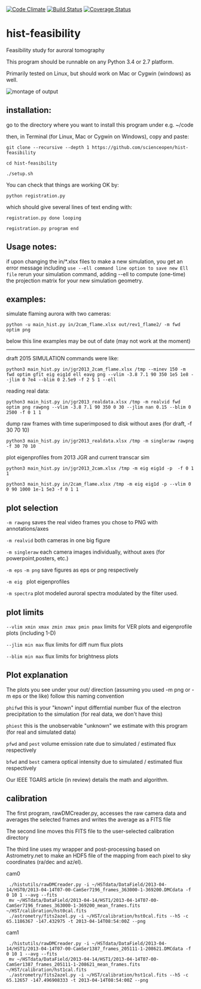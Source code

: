 [![Code Climate](https://codeclimate.com/github/scienceopen/hist-feasibility/badges/gpa.svg)](https://codeclimate.com/github/scienceopen/hist-feasibility)
[![Build Status](https://travis-ci.org/scienceopen/hist-feasibility.svg)](https://travis-ci.org/scienceopen/hist-feasibility)
[![Coverage Status](https://coveralls.io/repos/scienceopen/hist-feasibility/badge.svg?branch=master)](https://coveralls.io/r/scienceopen/hist-feasibility?branch=master)

hist-feasibility
================
Feasibility study for auroral tomography

This program should be runnable on any Python 3.4 or 2.7 platform. 

Primarily tested on Linux, but should work on Mac or Cygwin (windows) as well.

![montage of output](test/montout.png "montage of output")

installation:
------------
go to the directory where you want to install this program under e.g. ~/code

then, in Terminal (for Linux, Mac or Cygwin on Windows), copy and paste:

    git clone --recursive --depth 1 https://github.com/scienceopen/hist-feasibility

    cd hist-feasibility

    ./setup.sh

You can check that things are working OK by:

    python registration.py

which should give several lines of text ending with:

    registration.py done looping

    registration.py program end


Usage notes:
------------
if upon changing the in/*.xlsx files to make a new simulation, you get an error message
including
``` use --ell command line option to save new Ell file ```
rerun your simulation command, adding --ell to compute (one-time) the projection
matrix for your new simulation geometry.

examples:
---------

simulate flaming aurora with two cameras:

    python -u main_hist.py in/2cam_flame.xlsx out/rev1_flame2/ -m fwd optim png

below this line examples may be out of date (may not work at the moment)

------------

draft 2015 SIMULATION commands were like:
    
    python3 main_hist.py in/jgr2013_2cam_flame.xlsx /tmp --minev 150 -m fwd optim gfit eig eig1d ell eavg png --vlim -3.8 7.1 90 350 1e5 1e8 --jlim 0 7e4 --blim 0 2.5e9 -f 2 5 1 --ell
    
reading real data:

    python3 main_hist.py in/jgr2013_realdata.xlsx /tmp -m realvid fwd optim png rawpng --vlim -3.8 7.1 90 350 0 30 --jlim nan 0.15 --blim 0 2500 -f 0 1 1

dump raw frames with time superimposed to disk without axes (for draft, -f 30 70 10)
    
    python3 main_hist.py in/jgr2013_realdata.xlsx /tmp -m singleraw rawpng -f 30 70 10

plot eigenprofiles from 2013 JGR and current transcar sim
    
    python3 main_hist.py in/jgr2013_2cam.xlsx /tmp -m eig eig1d -p  -f 0 1 1

    python3 main_hist.py in/2cam_flame.xlsx /tmp -m eig eig1d -p --vlim 0 0 90 1000 1e-1 5e3 -f 0 1 1

plot selection
---------------
```-m rawpng``` saves the real video frames you chose to PNG with annotations/axes

```-m realvid``` both cameras in one big figure

```-m singleraw``` each camera images individually, without axes (for powerpoint,posters, etc.)

```-m eps``` ```-m png``` save figures as eps or png respectively

```-m eig ``` plot eigenprofiles

```-m spectra``` plot modeled auroral spectra modulated by the filter used.

plot limits
------------
``` --vlim xmin xmax zmin zmax pmin pmax ```  limits for VER plots and eigenprofile plots (including 1-D)

``` --jlim min max ``` flux limits for diff num flux plots

``` --blim min max ``` flux limits for brightness plots

Plot explanation
-----------------
The plots you see under your out/ direction (assuming you used -m png or -m eps or the like)
follow this naming convention

``` phifwd ``` this is your "known" input differntial number flux of the electron precipitation 
to the simulation (for real data, we don't have this)

``` phiest ``` this is the unobservable "unknown" we estimate with this program (for real and simulated data)

``` pfwd ``` and ``` pest ``` volume emission rate due to simulated / estimated flux respectively

``` bfwd ``` and ``` best ``` camera optical intensity due to simulated / estimated flux respectively

Our IEEE TGARS article (in review) details the math and algorithm.

calibration
-------------
The first program, rawDMCreader.py, accesses the raw camera data and averages the selected frames and writes the average as a FITS file

The second line moves this FITS file to the user-selected calibration directory

The third line uses my wrapper and post-processing based on Astrometry.net to make an HDF5 file of the mapping from each pixel to sky coordinates (ra/dec and az/el). 

cam0
```
 ./histutils/rawDMCreader.py -i ~/HSTdata/DataField/2013-04-14/HST0/2013-04-14T07-00-CamSer7196_frames_363000-1-369200.DMCdata -f 0 10 1 --avg --fits
 mv ~/HSTdata/DataField/2013-04-14/HST1/2013-04-14T07-00-CamSer7196_frames_363000-1-369200_mean_frames.fits ~/HST/calibration/hst0cal.fits
 ./astrometry/fits2azel.py -i ~/HST/calibration/hst0cal.fits --h5 -c 65.1186367 -147.432975 -t 2013-04-14T08:54:00Z --png
```

cam1
```
 ./histutils/rawDMCreader.py -i ~/HSTdata/DataField/2013-04-14/HST1/2013-04-14T07-00-CamSer1387_frames_205111-1-208621.DMCdata -f 0 10 1 --avg --fits
 mv ~/HSTdata/DataField/2013-04-14/HST1/2013-04-14T07-00-CamSer1387_frames_205111-1-208621_mean_frames.fits ~/HST/calibration/hst1cal.fits
 ./astrometry/fits2azel.py -i ~/HST/calibration/hst1cal.fits --h5 -c 65.12657 -147.496908333 -t 2013-04-14T08:54:00Z --png
```

